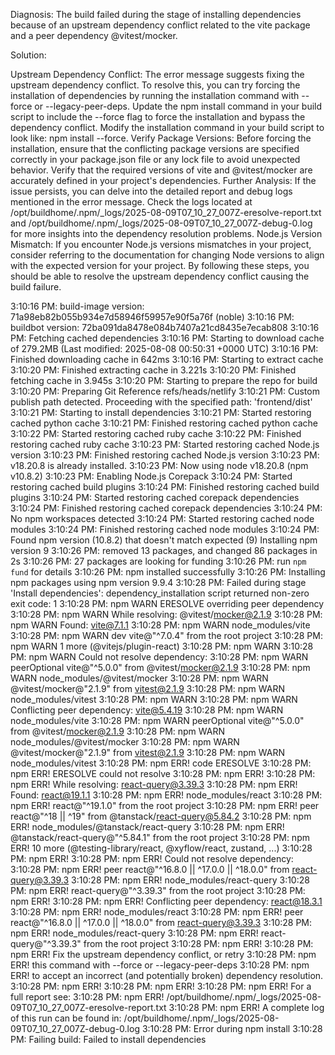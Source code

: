Diagnosis: The build failed during the stage of installing dependencies because of an upstream dependency conflict related to the vite package and a peer dependency @vitest/mocker.

Solution:

Upstream Dependency Conflict:
The error message suggests fixing the upstream dependency conflict. To resolve this, you can try forcing the installation of dependencies by running the installation command with --force or --legacy-peer-deps.
Update the npm install command in your build script to include the --force flag to force the installation and bypass the dependency conflict.
Modify the installation command in your build script to look like: npm install --force.
Verify Package Versions:
Before forcing the installation, ensure that the conflicting package versions are specified correctly in your package.json file or any lock file to avoid unexpected behavior.
Verify that the required versions of vite and @vitest/mocker are accurately defined in your project's dependencies.
Further Analysis:
If the issue persists, you can delve into the detailed report and debug logs mentioned in the error message.
Check the logs located at /opt/buildhome/.npm/_logs/2025-08-09T07_10_27_007Z-eresolve-report.txt and /opt/buildhome/.npm/_logs/2025-08-09T07_10_27_007Z-debug-0.log for more insights into the dependency resolution problems.
Node.js Version Mismatch:
If you encounter Node.js versions mismatches in your project, consider referring to the documentation for changing Node versions to align with the expected version for your project.
By following these steps, you should be able to resolve the upstream dependency conflict causing the build failure.

3:10:16 PM: build-image version: 71a98eb82b055b934e7d58946f59957e90f5a76f (noble)
3:10:16 PM: buildbot version: 72ba091da8478e084b7407a21cd8435e7ecab808
3:10:16 PM: Fetching cached dependencies
3:10:16 PM: Starting to download cache of 279.2MB (Last modified: 2025-08-08 00:50:31 +0000 UTC)
3:10:16 PM: Finished downloading cache in 642ms
3:10:16 PM: Starting to extract cache
3:10:20 PM: Finished extracting cache in 3.221s
3:10:20 PM: Finished fetching cache in 3.945s
3:10:20 PM: Starting to prepare the repo for build
3:10:20 PM: Preparing Git Reference refs/heads/netlify
3:10:21 PM: Custom publish path detected. Proceeding with the specified path: 'frontend/dist'
3:10:21 PM: Starting to install dependencies
3:10:21 PM: Started restoring cached python cache
3:10:21 PM: Finished restoring cached python cache
3:10:22 PM: Started restoring cached ruby cache
3:10:22 PM: Finished restoring cached ruby cache
3:10:23 PM: Started restoring cached Node.js version
3:10:23 PM: Finished restoring cached Node.js version
3:10:23 PM: v18.20.8 is already installed.
3:10:23 PM: Now using node v18.20.8 (npm v10.8.2)
3:10:23 PM: Enabling Node.js Corepack
3:10:24 PM: Started restoring cached build plugins
3:10:24 PM: Finished restoring cached build plugins
3:10:24 PM: Started restoring cached corepack dependencies
3:10:24 PM: Finished restoring cached corepack dependencies
3:10:24 PM: No npm workspaces detected
3:10:24 PM: Started restoring cached node modules
3:10:24 PM: Finished restoring cached node modules
3:10:24 PM: Found npm version (10.8.2) that doesn't match expected (9)
Installing npm version 9
3:10:26 PM: removed 13 packages, and changed 86 packages in 2s
3:10:26 PM: 27 packages are looking for funding
3:10:26 PM:   run `npm fund` for details
3:10:26 PM: npm installed successfully
3:10:26 PM: Installing npm packages using npm version 9.9.4
3:10:28 PM: Failed during stage 'Install dependencies': dependency_installation script returned non-zero exit code: 1
3:10:28 PM: npm WARN ERESOLVE overriding peer dependency
3:10:28 PM: npm WARN While resolving: @vitest/mocker@2.1.9
3:10:28 PM: npm WARN Found: vite@7.1.1
3:10:28 PM: npm WARN node_modules/vite
3:10:28 PM: npm WARN   dev vite@"^7.0.4" from the root project
3:10:28 PM: npm WARN   1 more (@vitejs/plugin-react)
3:10:28 PM: npm WARN
3:10:28 PM: npm WARN Could not resolve dependency:
3:10:28 PM: npm WARN peerOptional vite@"^5.0.0" from @vitest/mocker@2.1.9
3:10:28 PM: npm WARN node_modules/@vitest/mocker
3:10:28 PM: npm WARN   @vitest/mocker@"2.1.9" from vitest@2.1.9
3:10:28 PM: npm WARN   node_modules/vitest
3:10:28 PM: npm WARN
3:10:28 PM: npm WARN Conflicting peer dependency: vite@5.4.19
3:10:28 PM: npm WARN node_modules/vite
3:10:28 PM: npm WARN   peerOptional vite@"^5.0.0" from @vitest/mocker@2.1.9
3:10:28 PM: npm WARN   node_modules/@vitest/mocker
3:10:28 PM: npm WARN     @vitest/mocker@"2.1.9" from vitest@2.1.9
3:10:28 PM: npm WARN     node_modules/vitest
3:10:28 PM: npm ERR! code ERESOLVE
3:10:28 PM: npm ERR! ERESOLVE could not resolve
3:10:28 PM: npm ERR!
3:10:28 PM: npm ERR! While resolving: react-query@3.39.3
3:10:28 PM: npm ERR! Found: react@19.1.1
3:10:28 PM: npm ERR! node_modules/react
3:10:28 PM: npm ERR!   react@"^19.1.0" from the root project
3:10:28 PM: npm ERR!   peer react@"^18 || ^19" from @tanstack/react-query@5.84.2
3:10:28 PM: npm ERR!   node_modules/@tanstack/react-query
3:10:28 PM: npm ERR!     @tanstack/react-query@"^5.84.1" from the root project
3:10:28 PM: npm ERR!   10 more (@testing-library/react, @xyflow/react, zustand, ...)
3:10:28 PM: npm ERR!
3:10:28 PM: npm ERR! Could not resolve dependency:
3:10:28 PM: npm ERR! peer react@"^16.8.0 || ^17.0.0 || ^18.0.0" from react-query@3.39.3
3:10:28 PM: npm ERR! node_modules/react-query
3:10:28 PM: npm ERR!   react-query@"^3.39.3" from the root project
3:10:28 PM: npm ERR!
3:10:28 PM: npm ERR! Conflicting peer dependency: react@18.3.1
3:10:28 PM: npm ERR! node_modules/react
3:10:28 PM: npm ERR!   peer react@"^16.8.0 || ^17.0.0 || ^18.0.0" from react-query@3.39.3
3:10:28 PM: npm ERR!   node_modules/react-query
3:10:28 PM: npm ERR!     react-query@"^3.39.3" from the root project
3:10:28 PM: npm ERR!
3:10:28 PM: npm ERR! Fix the upstream dependency conflict, or retry
3:10:28 PM: npm ERR! this command with --force or --legacy-peer-deps
3:10:28 PM: npm ERR! to accept an incorrect (and potentially broken) dependency resolution.
3:10:28 PM: npm ERR!
3:10:28 PM: npm ERR!
3:10:28 PM: npm ERR! For a full report see:
3:10:28 PM: npm ERR! /opt/buildhome/.npm/_logs/2025-08-09T07_10_27_007Z-eresolve-report.txt
3:10:28 PM: npm ERR! A complete log of this run can be found in: /opt/buildhome/.npm/_logs/2025-08-09T07_10_27_007Z-debug-0.log
3:10:28 PM: Error during npm install
3:10:28 PM: Failing build: Failed to install dependencies